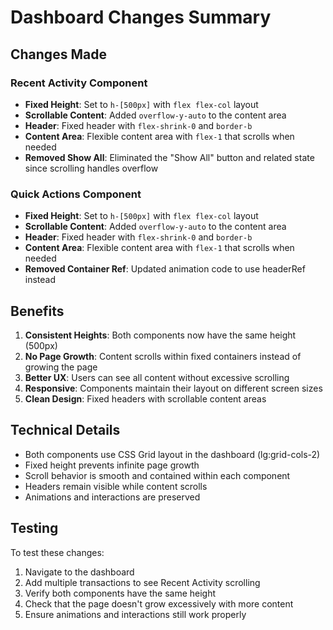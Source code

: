 # Dashboard Changes Summary

## Changes Made

### Recent Activity Component
- **Fixed Height**: Set to `h-[500px]` with `flex flex-col` layout
- **Scrollable Content**: Added `overflow-y-auto` to the content area
- **Header**: Fixed header with `flex-shrink-0` and `border-b`
- **Content Area**: Flexible content area with `flex-1` that scrolls when needed
- **Removed Show All**: Eliminated the "Show All" button and related state since scrolling handles overflow

### Quick Actions Component  
- **Fixed Height**: Set to `h-[500px]` with `flex flex-col` layout
- **Scrollable Content**: Added `overflow-y-auto` to the content area
- **Header**: Fixed header with `flex-shrink-0` and `border-b`
- **Content Area**: Flexible content area with `flex-1` that scrolls when needed
- **Removed Container Ref**: Updated animation code to use headerRef instead

## Benefits

1. **Consistent Heights**: Both components now have the same height (500px)
2. **No Page Growth**: Content scrolls within fixed containers instead of growing the page
3. **Better UX**: Users can see all content without excessive scrolling
4. **Responsive**: Components maintain their layout on different screen sizes
5. **Clean Design**: Fixed headers with scrollable content areas

## Technical Details

- Both components use CSS Grid layout in the dashboard (lg:grid-cols-2)
- Fixed height prevents infinite page growth
- Scroll behavior is smooth and contained within each component
- Headers remain visible while content scrolls
- Animations and interactions are preserved

## Testing

To test these changes:
1. Navigate to the dashboard
2. Add multiple transactions to see Recent Activity scrolling
3. Verify both components have the same height
4. Check that the page doesn't grow excessively with more content
5. Ensure animations and interactions still work properly
